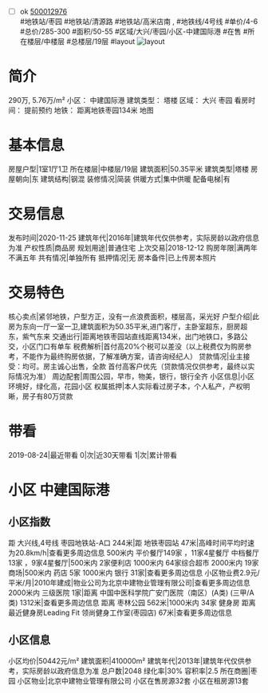 - [ ] ok [500012976](https://bj.5i5j.com/ershoufang/500012976.html)  
 #地铁站/枣园 #地铁站/清源路 #地铁站/高米店南 ,  #地铁线/4号线
#单价/4-6 #总价/285-300 #面积/50-55   #区域/大兴/枣园/小区-中建国际港 #在售 #所在楼层/中楼层 #总楼层/19层 #layout 
![layout](http://image2.5i5j.com//group1/M00/28/56/CgqJMVy_H3uAOGQXAAKb4MNeESU668.jpg_P5.jpg) 
# 简介 
 290万,  5.76万/m² 
小区： 中建国际港
建筑类型： 塔楼
区域： 大兴 枣园
看房时间： 提前预约
地铁： 距离地铁枣园134米 地图
# 基本信息 
 房屋户型|1室1厅1卫
所在楼层|中楼层/19层
建筑面积|50.35平米
建筑类型|塔楼
房屋朝向|东
建筑结构|钢混
装修情况|简装
供暖方式|集中供暖
配备电梯|有
# 交易信息 
 发布时间|2020-11-25
建筑年代|2016年|建筑年代仅供参考，实际房龄以政府信息为准
产权性质|商品房
规划用途|普通住宅
上次交易|2018-12-12
购房年限|满两年不满五年
共有情况|单独所有
抵押情况|无
房本备件|已上传房本照片
# 交易特色 
 核心卖点|紧邻地铁，户型方正，没有一点浪费面积，楼层高，采光好
户型介绍|此房为东向一厅一室一卫,建筑面积为50.35平米,进门客厅，主卧室超东，厨房超东，紫气东来
交通出行|距离地铁枣园站直线距离134米，出门地铁口，多路公交，小区门口有单车
税费解析|首付高20%个税可以差没（以上税费仅为购房参考，不能作为最终购房依据，了解准确方案，请咨询经纪人）
贷款情况|业主接受：均可。房主诚心出售，全款 首付高客户优先（贷款情况仅供参考，最终以实际情况为准）
周边配套|周围公园，早市，物美，银行，银行全齐
小区信息|小区环境好，绿化高，花园小区
权属抵押|本人实际看过房子本，个人私产，产权明晰，房子有80万贷款
# 带看 
 2019-08-24|最近带看	 0|次|近30天带看	 1|次|累计带看
# 小区 中建国际港
## 小区指数 
 距 大兴线,4号线 枣园地铁站-A口 244米|距 地铁枣园站 47米|高峰时间平均时速为20.8km/h|查看更多周边信息
500米内 平价餐厅149家 ，11家4星餐厅
中档餐厅13家 ，9家4星餐厅|500米内 2家便利店
1000米内 64家综合超市
2000米内 19家商场|500米内 药店 5家
1000米内 银行 31家|查看更多周边信息
小区物业费2.9元/平米/月|2010年建成|物业公司为北京中建物业管理有限公司|查看更多周边信息
2000米内 三级医院 1家|距离 中国中医科学院广安门医院（南区）(A类) (三甲/A类) 1312米|查看更多周边信息
距离 枣林公园 562米|1000米内 34家 健身房
距离最近健身房Leading Fit 领尚健身工作室(枣园店) 67米|查看更多周边信息
## 小区信息 
 小区均价|50442元/m²
建筑面积|410000m²
建筑年代|2013年|建筑年代仅供参考，实际房龄以政府信息为准
总户数|2048
绿化率|30%
容积率|2.5
所在商圈|枣园
小区物业|北京中建物业管理有限公司
小区在售房源32套
小区在租房源13套
